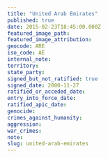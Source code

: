 ```yaml
---
title: "United Arab Emirates"
published: true
date: 2015-02-23T18:45:00.000Z
featured_image_path:
featured_image_attribution:
geocode: ARE
iso_code: AE
internal_note:
territory:
state_party:
signed_but_not_ratified: true
signed_date: 2000-11-27
ratified_or_acceded_date:
entry_into_force_date:
ratified_apic_date:
genocide:
crimes_against_humanity:
aggression:
war_crimes:
note:
slug: united-arab-emirates
---
```

